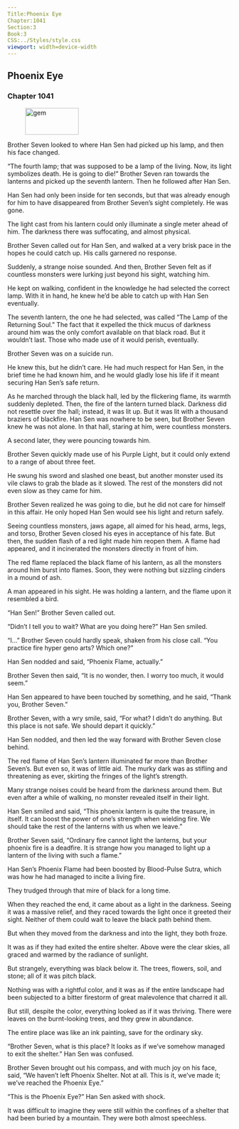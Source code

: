```yaml
---
Title:Phoenix Eye 
Chapter:1041 
Section:3 
Book:3 
CSS:../Styles/style.css 
viewport: width=device-width
---
```

  
## Phoenix Eye
### Chapter 1041
  
<figure>
	<img src="../Images/gem.gif" alt="gem" id="gem" width="120" height="60" />
</figure>
  

  
Brother Seven looked to where Han Sen had picked up his lamp, and then his face changed.

“The fourth lamp; that was supposed to be a lamp of the living. Now, its light symbolizes death. He is going to die!” Brother Seven ran towards the lanterns and picked up the seventh lantern. Then he followed after Han Sen.

Han Sen had only been inside for ten seconds, but that was already enough for him to have disappeared from Brother Seven’s sight completely. He was gone.

The light cast from his lantern could only illuminate a single meter ahead of him. The darkness there was suffocating, and almost physical.

Brother Seven called out for Han Sen, and walked at a very brisk pace in the hopes he could catch up. His calls garnered no response.

Suddenly, a strange noise sounded. And then, Brother Seven felt as if countless monsters were lurking just beyond his sight, watching him.

He kept on walking, confident in the knowledge he had selected the correct lamp. With it in hand, he knew he’d be able to catch up with Han Sen eventually.

The seventh lantern, the one he had selected, was called “The Lamp of the Returning Soul.” The fact that it expelled the thick mucus of darkness around him was the only comfort available on that black road. But it wouldn’t last. Those who made use of it would perish, eventually.

Brother Seven was on a suicide run.

He knew this, but he didn’t care. He had much respect for Han Sen, in the brief time he had known him, and he would gladly lose his life if it meant securing Han Sen’s safe return.

As he marched through the black hall, led by the flickering flame, its warmth suddenly depleted. Then, the fire of the lantern turned black. Darkness did not resettle over the hall; instead, it was lit up. But it was lit with a thousand braziers of blackfire. Han Sen was nowhere to be seen, but Brother Seven knew he was not alone. In that hall, staring at him, were countless monsters.

A second later, they were pouncing towards him.

Brother Seven quickly made use of his Purple Light, but it could only extend to a range of about three feet.

He swung his sword and slashed one beast, but another monster used its vile claws to grab the blade as it slowed. The rest of the monsters did not even slow as they came for him.

Brother Seven realized he was going to die, but he did not care for himself in this affair. He only hoped Han Sen would see his light and return safely.

Seeing countless monsters, jaws agape, all aimed for his head, arms, legs, and torso, Brother Seven closed his eyes in acceptance of his fate. But then, the sudden flash of a red light made him reopen them. A flame had appeared, and it incinerated the monsters directly in front of him.

The red flame replaced the black flame of his lantern, as all the monsters around him burst into flames. Soon, they were nothing but sizzling cinders in a mound of ash.

A man appeared in his sight. He was holding a lantern, and the flame upon it resembled a bird.

“Han Sen!” Brother Seven called out.

“Didn’t I tell you to wait? What are you doing here?” Han Sen smiled.

“I…” Brother Seven could hardly speak, shaken from his close call. “You practice fire hyper geno arts? Which one?”

Han Sen nodded and said, “Phoenix Flame, actually.”

Brother Seven then said, “It is no wonder, then. I worry too much, it would seem.”

Han Sen appeared to have been touched by something, and he said, “Thank you, Brother Seven.”

Brother Seven, with a wry smile, said, “For what? I didn’t do anything. But this place is not safe. We should depart it quickly.”

Han Sen nodded, and then led the way forward with Brother Seven close behind.

The red flame of Han Sen’s lantern illuminated far more than Brother Seven’s. But even so, it was of little aid. The murky dark was as stifling and threatening as ever, skirting the fringes of the light’s strength.

Many strange noises could be heard from the darkness around them. But even after a while of walking, no monster revealed itself in their light.

Han Sen smiled and said, “This phoenix lantern is quite the treasure, in itself. It can boost the power of one’s strength when wielding fire. We should take the rest of the lanterns with us when we leave.”

Brother Seven said, “Ordinary fire cannot light the lanterns, but your phoenix fire is a deadfire. It is strange how you managed to light up a lantern of the living with such a flame.”

Han Sen’s Phoenix Flame had been boosted by Blood-Pulse Sutra, which was how he had managed to incite a living fire.

They trudged through that mire of black for a long time.

When they reached the end, it came about as a light in the darkness. Seeing it was a massive relief, and they raced towards the light once it greeted their sight. Neither of them could wait to leave the black path behind them.

But when they moved from the darkness and into the light, they both froze.

It was as if they had exited the entire shelter. Above were the clear skies, all graced and warmed by the radiance of sunlight.

But strangely, everything was black below it. The trees, flowers, soil, and stone; all of it was pitch black.

Nothing was with a rightful color, and it was as if the entire landscape had been subjected to a bitter firestorm of great malevolence that charred it all.

But still, despite the color, everything looked as if it was thriving. There were leaves on the burnt-looking trees, and they grew in abundance.

The entire place was like an ink painting, save for the ordinary sky.

“Brother Seven, what is this place? It looks as if we’ve somehow managed to exit the shelter.” Han Sen was confused.

Brother Seven brought out his compass, and with much joy on his face, said, “We haven’t left Phoenix Shelter. Not at all. This is it, we’ve made it; we’ve reached the Phoenix Eye.”

“This is the Phoenix Eye?” Han Sen asked with shock.

It was difficult to imagine they were still within the confines of a shelter that had been buried by a mountain. They were both almost speechless.